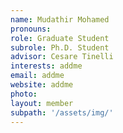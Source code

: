 ```yaml
---
name: Mudathir Mohamed
pronouns: 
role: Graduate Student
subrole: Ph.D. Student
advisor: Cesare Tinelli
interests: addme
email: addme
website: addme
photo: 
layout: member
subpath: '/assets/img/'
---
```

<!-- Write anything else here and it will be printed. -->
